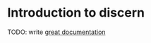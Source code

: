 # Introduction to discern

TODO: write [great documentation](http://jacobian.org/writing/great-documentation/what-to-write/)
